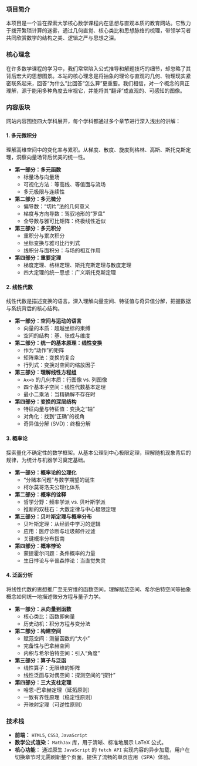 ### 项目简介

本项目是一个旨在探索大学核心数学课程内在思想与直观本质的教育网站。它致力于拨开繁琐计算的迷雾，通过几何直觉、核心类比和思想脉络的梳理，带领学习者共同欣赏数学的结构之美、逻辑之严与思想之深。

### 核心理念

在许多数学课程的学习中，我们常常陷入公式推导和解题技巧的细节，却忽略了其背后宏大的思想图景。本站的核心理念是将抽象的理论与直观的几何、物理现实紧密联系起来，回答“为什么”比回答“怎么算”更重要。我们相信，对一个概念的真正理解，源于能用多种角度去审视它，并能将其“翻译”成直观的、可感知的图像。

### 内容版块

网站内容围绕四大学科展开，每个学科都通过多个章节进行深入浅出的讲解：

#### 1. 多元微积分

理解高维空间中的变化率与累积。从梯度、散度、旋度到格林、高斯、斯托克斯定理，洞察向量场背后优美的统一性。

- **第一部分：多元函数**
  - 标量场与向量场
  - 可视化方法：等高线、等值面与流场
  - 多元极限与连续性
- **第二部分：多元微分**
  - 偏导数：“切片”法的几何意义
  - 梯度与方向导数：驾驭地形的“罗盘”
  - 全导数与雅可比矩阵：终极线性近似
- **第三部分：多元积分**
  - 重积分与累次积分
  - 坐标变换与雅可比行列式
  - 线积分与面积分：与场的相互作用
- **第四部分：重要定理**
  - 梯度定理、格林定理、斯托克斯定理与散度定理
  - 四大定理的统一思想：广义斯托克斯定理

#### 2. 线性代数

线性代数是描述变换的语言。深入理解向量空间、特征值与奇异值分解，把握数据与系统背后的核心结构。

- **第一部分：空间与运动的语言**
  - 向量的本质：超越坐标的束缚
  - 空间的结构：基、张成与维度
- **第二部分：统一的基本原理：线性变换**
  - 作为“动作”的矩阵
  - 矩阵乘法：变换的复合
  - 行列式：变换对空间的缩放因子
- **第三部分：理解线性方程组**
  - `Ax=b` 的几何本质：行图像 vs. 列图像
  - 四个基本子空间：线性代数基本定理
  - 最小二乘法：当精确解不存在时
- **第四部分：变换的深层结构**
  - 特征向量与特征值：变换之“轴”
  - 对角化：找到“正确”的视角
  - 奇异值分解 (SVD)：终极分解

#### 3. 概率论

探索量化不确定性的数学框架。从基本公理到中心极限定理，理解随机现象背后的规律，为统计与机器学习奠定基础。

- **第一部分：概率论的公理化**
  - “分赌本问题”与数学期望的诞生
  - 柯尔莫哥洛夫公理化体系
- **第二部分：概率的诠释**
  - 哲学分野：频率学派 vs. 贝叶斯学派
  - 推断的双柱石：大数定律与中心极限定理
- **第三部分：贝叶斯定理与概率分布**
  - 贝叶斯定理：从经验中学习的逻辑
  - 应用：医疗诊断与垃圾邮件过滤
  - 关键概率分布指南
- **第四部分：概率悖论**
  - 蒙提霍尔问题：条件概率的力量
  - 生日悖论与辛普森悖论：当直觉失灵

#### 4. 泛函分析

将线性代数的思想推广至无穷维的函数空间。理解赋范空间、希尔伯特空间等抽象概念如何统一地描述微分方程与量子力学。

- **第一部分：从向量到函数**
  - 核心类比：函数即向量
  - 历史动机：积分方程与变分法
- **第二部分：构建空间**
  - 赋范空间：测量函数的“大小”
  - 完备性与巴拿赫空间
  - 内积与希尔伯特空间：引入“角度”
- **第三部分：算子与泛函**
  - 线性算子：无限维的矩阵
  - 线性泛函与对偶空间：探测空间的“探针”
- **第四部分：三大支柱定理**
  - 哈恩-巴拿赫定理（延拓原则）
  - 一致有界性原理（稳定性原则）
  - 开映射定理（可逆性原则）

### 技术栈

- **前端：** `HTML5`, `CSS3`, `JavaScript`
- **数学公式渲染：** `MathJax` 库，用于清晰、标准地展示 LaTeX 公式。
- **核心功能：** 通过原生 `JavaScript` 的 `fetch API` 实现内容的异步加载，用户在切换章节时无需刷新整个页面，提供了流畅的单页应用（SPA）体验。